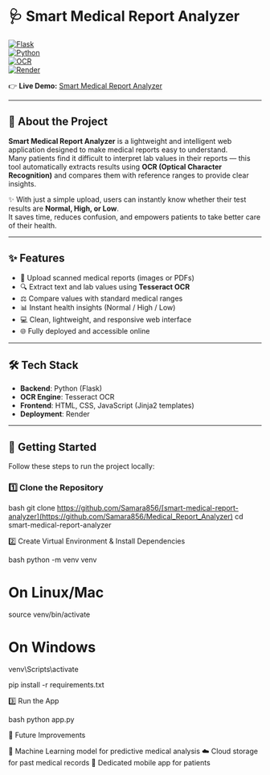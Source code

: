# 🩺 Smart Medical Report Analyzer  

[![Flask](https://img.shields.io/badge/Flask-2.0+-blue.svg)](https://flask.palletsprojects.com/)  
[![Python](https://img.shields.io/badge/Python-3.9+-yellow.svg)](https://www.python.org/)  
[![OCR](https://img.shields.io/badge/OCR-Tesseract-green.svg)](https://github.com/tesseract-ocr/tesseract)  
[![Render](https://img.shields.io/badge/Deployed%20on-Render-purple.svg)](https://render.com/)  

👉 **Live Demo:** [Smart Medical Report Analyzer](https://medical-report-analyzer-2-20m7.onrender.com)  

---

## 📖 About the Project  
**Smart Medical Report Analyzer** is a lightweight and intelligent web application designed to make medical reports easy to understand.  
Many patients find it difficult to interpret lab values in their reports — this tool automatically extracts results using **OCR (Optical Character Recognition)** and compares them with reference ranges to provide clear insights.  

✨ With just a simple upload, users can instantly know whether their test results are **Normal, High, or Low**.  
It saves time, reduces confusion, and empowers patients to take better care of their health.  

---

## ✨ Features  
- 📂 Upload scanned medical reports (images or PDFs)  
- 🔍 Extract text and lab values using **Tesseract OCR**  
- ⚖️ Compare values with standard medical ranges  
- 📊 Instant health insights (Normal / High / Low)  
- 💻 Clean, lightweight, and responsive web interface  
- 🌐 Fully deployed and accessible online  

---

## 🛠️ Tech Stack  
- **Backend**: Python (Flask)  
- **OCR Engine**: Tesseract OCR  
- **Frontend**: HTML, CSS, JavaScript (Jinja2 templates)  
- **Deployment**: Render  

---

## 🚀 Getting Started  

Follow these steps to run the project locally:  

### 1️⃣ Clone the Repository  

bash
git clone https://github.com/Samara856/[smart-medical-report-analyzer](https://github.com/Samara856/Medical_Report_Analyzer)
cd smart-medical-report-analyzer

2️⃣ Create Virtual Environment & Install Dependencies

bash
python -m venv venv

# On Linux/Mac
source venv/bin/activate

# On Windows
venv\Scripts\activate

pip install -r requirements.txt

3️⃣ Run the App

bash
python app.py

🔮 Future Improvements

🤖 Machine Learning model for predictive medical analysis
☁️ Cloud storage for past medical records
📱 Dedicated mobile app for patients
